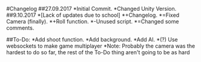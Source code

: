 #Changelog
##27.09.2017
*Initial Commit.
*Changed Unity Version.
##9.10.2017
*[Lack of updates due to school]
*+Changelog.
*=Fixed Camera (finally).
*+Roll function.
*-Unused script.
*=Changed some comments.

##To-Do:
*Add shoot function.
*Add background.
*Add AI.
*(?) Use websockets to make game multiplayer
*Note: Probably the camera was the hardest to do so far, the rest of the To-Do thing aren't going to be as hard